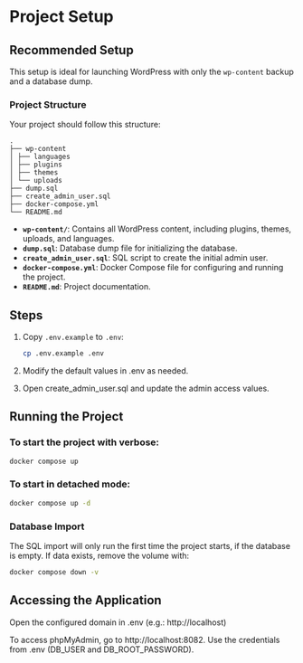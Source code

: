 # Project Setup

## Recommended Setup
This setup is ideal for launching WordPress with only the `wp-content` backup and a database dump.

### Project Structure

Your project should follow this structure:

```
. 
├── wp-content 
│ ├── languages 
│ ├── plugins 
│ ├── themes 
│ └── uploads 
├── dump.sql 
├── create_admin_user.sql 
├── docker-compose.yml 
└── README.md
```

- **`wp-content/`**: Contains all WordPress content, including plugins, themes, uploads, and languages.
- **`dump.sql`**: Database dump file for initializing the database.
- **`create_admin_user.sql`**: SQL script to create the initial admin user.
- **`docker-compose.yml`**: Docker Compose file for configuring and running the project.
- **`README.md`**: Project documentation.

## Steps

1. Copy `.env.example` to `.env`:
   ```bash
   cp .env.example .env
   ```

2. Modify the default values in .env as needed.

3. Open create_admin_user.sql and update the admin access values.

## Running the Project

### To start the project with verbose:
```bash
docker compose up
```

### To start in detached mode:

```bash
docker compose up -d
```

### Database Import

The SQL import will only run the first time the project starts, if the database is empty. If data exists, remove the volume with:

```bash
docker compose down -v
```

## Accessing the Application

Open the configured domain in .env (e.g.: http://localhost)

To access phpMyAdmin, go to http://localhost:8082. Use the credentials from .env (DB_USER and DB_ROOT_PASSWORD).